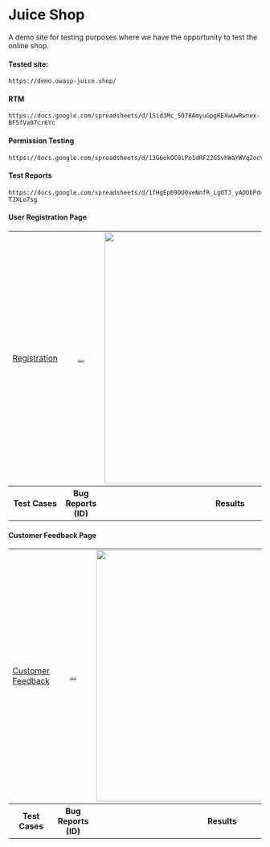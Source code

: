 # Juice Shop
A demo site for testing purposes where we have the opportunity to test the online shop.

#### Tested site:
```
https://demo.owasp-juice.shop/
```

#### RTM
```
https://docs.google.com/spreadsheets/d/1Sid3Mc_5O78AmyuGpgREXwUwRwnex-BF5fVa07cr6Yc
```

#### Permission Testing
```
https://docs.google.com/spreadsheets/d/13G6okOC0iPo1dRF22GSvhWaYWVq2ocVwi0OZSDSqWzg
```

#### Test Reports
```
https://docs.google.com/spreadsheets/d/1fHgEp69DU0veNnfR_LgOTJ_yAOObPdvEVD-TJXLo7sg
```

#### User Registration Page

<table>
  <tr>
    <td><p align="center"><a href="https://docs.google.com/spreadsheets/d/1tnjt-eFNwCcnACCyL5IKrVPcpgUS894SXNmWGtfZau0/edit?usp=drive_link">Registration</a></td>
    <td><p align="center"><a href="">...</a></td>
    <td><img src="https://github.com/LosKamilos91/juice-shop/assets/93448256/77bb6414-896a-4da5-b254-5af6c501a26f" width="500"></td>
  </tr>
    <tr>
    <th width="300">Test Cases</th>
    <th width="300">Bug Reports (ID)</th>
    <th width="500">Results</th>
  </tr>
</table>

#### Customer Feedback Page 

<table>
  <tr>
    <td><p align="center"><a href="https://docs.google.com/spreadsheets/d/1ssLntCU4BneS5117uz3_XD_vYN4J18fPsGJ_5vunFu8/edit?usp=drive_link">Customer Feedback</a></td>
    <td><p align="center"><a href="">...</a></td>
    <td><img src="https://github.com/LosKamilos91/juice-shop/assets/93448256/cb470e31-2413-46d4-928d-2288a9d09e37" width="500"></td>
  </tr>
    <tr>
    <th width="300">Test Cases</th>
    <th width="300">Bug Reports (ID)</th>
    <th width="500">Results</th>
  </tr>
</table>


